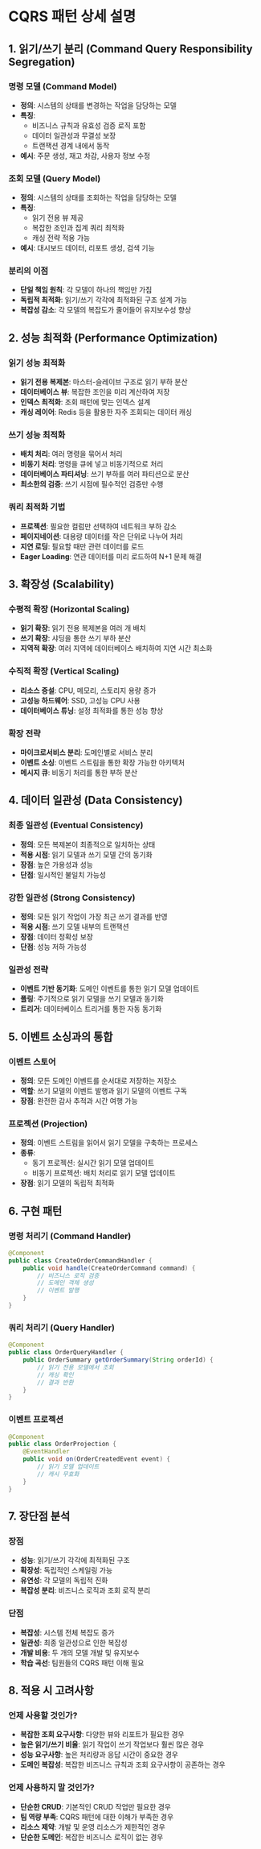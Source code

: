 # CQRS 패턴 상세 설명

## 1. 읽기/쓰기 분리 (Command Query Responsibility Segregation)

### 명령 모델 (Command Model)
- **정의**: 시스템의 상태를 변경하는 작업을 담당하는 모델
- **특징**: 
  - 비즈니스 규칙과 유효성 검증 로직 포함
  - 데이터 일관성과 무결성 보장
  - 트랜잭션 경계 내에서 동작
- **예시**: 주문 생성, 재고 차감, 사용자 정보 수정

### 조회 모델 (Query Model)
- **정의**: 시스템의 상태를 조회하는 작업을 담당하는 모델
- **특징**:
  - 읽기 전용 뷰 제공
  - 복잡한 조인과 집계 쿼리 최적화
  - 캐싱 전략 적용 가능
- **예시**: 대시보드 데이터, 리포트 생성, 검색 기능

### 분리의 이점
- **단일 책임 원칙**: 각 모델이 하나의 책임만 가짐
- **독립적 최적화**: 읽기/쓰기 각각에 최적화된 구조 설계 가능
- **복잡성 감소**: 각 모델의 복잡도가 줄어들어 유지보수성 향상

## 2. 성능 최적화 (Performance Optimization)

### 읽기 성능 최적화
- **읽기 전용 복제본**: 마스터-슬레이브 구조로 읽기 부하 분산
- **데이터베이스 뷰**: 복잡한 조인을 미리 계산하여 저장
- **인덱스 최적화**: 조회 패턴에 맞는 인덱스 설계
- **캐싱 레이어**: Redis 등을 활용한 자주 조회되는 데이터 캐싱

### 쓰기 성능 최적화
- **배치 처리**: 여러 명령을 묶어서 처리
- **비동기 처리**: 명령을 큐에 넣고 비동기적으로 처리
- **데이터베이스 파티셔닝**: 쓰기 부하를 여러 파티션으로 분산
- **최소한의 검증**: 쓰기 시점에 필수적인 검증만 수행

### 쿼리 최적화 기법
- **프로젝션**: 필요한 컬럼만 선택하여 네트워크 부하 감소
- **페이지네이션**: 대용량 데이터를 작은 단위로 나누어 처리
- **지연 로딩**: 필요할 때만 관련 데이터를 로드
- **Eager Loading**: 연관 데이터를 미리 로드하여 N+1 문제 해결

## 3. 확장성 (Scalability)

### 수평적 확장 (Horizontal Scaling)
- **읽기 확장**: 읽기 전용 복제본을 여러 개 배치
- **쓰기 확장**: 샤딩을 통한 쓰기 부하 분산
- **지역적 확장**: 여러 지역에 데이터베이스 배치하여 지연 시간 최소화

### 수직적 확장 (Vertical Scaling)
- **리소스 증설**: CPU, 메모리, 스토리지 용량 증가
- **고성능 하드웨어**: SSD, 고성능 CPU 사용
- **데이터베이스 튜닝**: 설정 최적화를 통한 성능 향상

### 확장 전략
- **마이크로서비스 분리**: 도메인별로 서비스 분리
- **이벤트 소싱**: 이벤트 스트림을 통한 확장 가능한 아키텍처
- **메시지 큐**: 비동기 처리를 통한 부하 분산

## 4. 데이터 일관성 (Data Consistency)

### 최종 일관성 (Eventual Consistency)
- **정의**: 모든 복제본이 최종적으로 일치하는 상태
- **적용 시점**: 읽기 모델과 쓰기 모델 간의 동기화
- **장점**: 높은 가용성과 성능
- **단점**: 일시적인 불일치 가능성

### 강한 일관성 (Strong Consistency)
- **정의**: 모든 읽기 작업이 가장 최근 쓰기 결과를 반영
- **적용 시점**: 쓰기 모델 내부의 트랜잭션
- **장점**: 데이터 정확성 보장
- **단점**: 성능 저하 가능성

### 일관성 전략
- **이벤트 기반 동기화**: 도메인 이벤트를 통한 읽기 모델 업데이트
- **폴링**: 주기적으로 읽기 모델을 쓰기 모델과 동기화
- **트리거**: 데이터베이스 트리거를 통한 자동 동기화

## 5. 이벤트 소싱과의 통합

### 이벤트 스토어
- **정의**: 모든 도메인 이벤트를 순서대로 저장하는 저장소
- **역할**: 쓰기 모델의 이벤트 발행과 읽기 모델의 이벤트 구독
- **장점**: 완전한 감사 추적과 시간 여행 가능

### 프로젝션 (Projection)
- **정의**: 이벤트 스트림을 읽어서 읽기 모델을 구축하는 프로세스
- **종류**:
  - 동기 프로젝션: 실시간 읽기 모델 업데이트
  - 비동기 프로젝션: 배치 처리로 읽기 모델 업데이트
- **장점**: 읽기 모델의 독립적 최적화

## 6. 구현 패턴

### 명령 처리기 (Command Handler)
```java
@Component
public class CreateOrderCommandHandler {
    public void handle(CreateOrderCommand command) {
        // 비즈니스 로직 검증
        // 도메인 객체 생성
        // 이벤트 발행
    }
}
```

### 쿼리 처리기 (Query Handler)
```java
@Component
public class OrderQueryHandler {
    public OrderSummary getOrderSummary(String orderId) {
        // 읽기 전용 모델에서 조회
        // 캐싱 확인
        // 결과 반환
    }
}
```

### 이벤트 프로젝션
```java
@Component
public class OrderProjection {
    @EventHandler
    public void on(OrderCreatedEvent event) {
        // 읽기 모델 업데이트
        // 캐시 무효화
    }
}
```

## 7. 장단점 분석

### 장점
- **성능**: 읽기/쓰기 각각에 최적화된 구조
- **확장성**: 독립적인 스케일링 가능
- **유연성**: 각 모델의 독립적 진화
- **복잡성 분리**: 비즈니스 로직과 조회 로직 분리

### 단점
- **복잡성**: 시스템 전체 복잡도 증가
- **일관성**: 최종 일관성으로 인한 복잡성
- **개발 비용**: 두 개의 모델 개발 및 유지보수
- **학습 곡선**: 팀원들의 CQRS 패턴 이해 필요

## 8. 적용 시 고려사항

### 언제 사용할 것인가?
- **복잡한 조회 요구사항**: 다양한 뷰와 리포트가 필요한 경우
- **높은 읽기/쓰기 비율**: 읽기 작업이 쓰기 작업보다 훨씬 많은 경우
- **성능 요구사항**: 높은 처리량과 응답 시간이 중요한 경우
- **도메인 복잡성**: 복잡한 비즈니스 규칙과 조회 요구사항이 공존하는 경우

### 언제 사용하지 말 것인가?
- **단순한 CRUD**: 기본적인 CRUD 작업만 필요한 경우
- **팀 역량 부족**: CQRS 패턴에 대한 이해가 부족한 경우
- **리소스 제약**: 개발 및 운영 리소스가 제한적인 경우
- **단순한 도메인**: 복잡한 비즈니스 로직이 없는 경우 